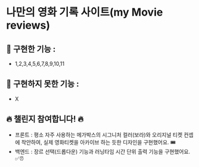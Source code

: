# 나만의 영화 기록 사이트(my Movie reviews)

## 📝 구현한 기능 : 
- 1,2,3,4,5,6,7,8,9,10,11

## 📝 구현하지 못한 기능 : 
- X

## 🔥 챌린지 참여합니다! 🔥 
- 프론트 : 평소 자주 사용하는 메가박스의 시그니처 컬러(보라)와 오리지널 티켓 컨셉에 착안하여, 실제 영화티켓을 아카이브 하는 듯한 디자인을 구현했어요. 🎟️
- 백엔드 : 장르 선택(드롭다운) 기능과 러닝타임 시간 단위 출력 기능을 구현했어요. ✅⏰